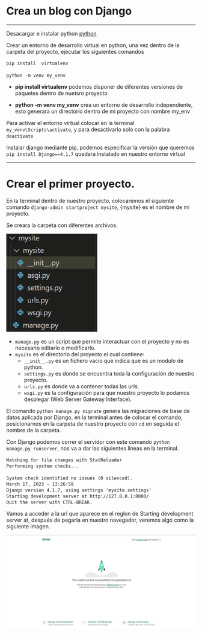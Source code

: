 # Crea un blog con Django 
___

Desacargar e instalar python [python](https://www.python.org/downloads/)

Crear un entorno de desarrollo virtual en python, una vez dentro de la carpeta del proyecto, ejecutar los siguientes comandos

```
pip install  virtualenv 

python -m venv my_venv 

```

* **pip install  virtualenv** podemos disponer de diferentes versiones de paquetes dentro de nuetsro proyecto

* **python -m venv my_venv** crea un entorno de desarrollo independiente, esto generara un directorio dentro de mi proyecto con nombre my_env

Para activar el entorno virtual colocar en la terminal ```my_venv\Scripts\activate```, y para desactivarlo solo con la palabra ```deactivate```

Instalar django mediante pip, podemos especificar la versión que queremos ```pip install Django==4.1.7``` quedara instalado en nuestro entorno virtual

___

# Crear el primer proyecto.

En la terminal dentro de nuestro proyecto, colocaremos el siguiente comando ```django-admin startproject mysite```, {mysite} es el nombre de mi proyecto.

Se creara la carpeta con diferentes archivos.

![](https://github.com/KarenHernandez08/Django/blob/main/imagenes/mysite.JPG)

* ```manage.py``` es un script que permite interactuar con el proyecto y no es necesario editarlo o modificarlo.
* ```mysite``` es el directorio del proyecto el cual contiene:
    * ```__init__.py```  es un fichero vacio que indica que es un modulo de python.
    * ```settings.py``` es donde se encuentra toda la configuración de nuestro proyecto.
    * ```urls.py``` es donde va a contener todas las urls.
    * ```wsgi.py``` es la configuración para que nuestro proyecto lo podamos desplegar (Web Server Gateway Interface).

El comando ```python manage.py migrate``` genera las migraciones de base de datos aplicada por Django, en la terminal antes de colocar el comando, posicionarnos en la carpeta de nuestro proyecto con ```cd``` en seguida el nombre de la carpeta.


Con Django podemos correr el servidor con este comando ```python manage.py runserver```, nos va a dar las siguientes líneas en la terminal.

```
Watching for file changes with StatReloader
Performing system checks...

System check identified no issues (0 silenced).
March 17, 2023 - 13:26:59
Django version 4.1.7, using settings 'mysite.settings'
Starting development server at http://127.0.0.1:8000/
Quit the server with CTRL-BREAK.
```

Vamos a acceder a la url que aparece en el reglon de Starting development server at, después de pegarla en nuestro navegador, veremos algo como la siguiente imagen.

![](https://github.com/KarenHernandez08/Django/blob/main/imagenes/servidor_django.JPG)
